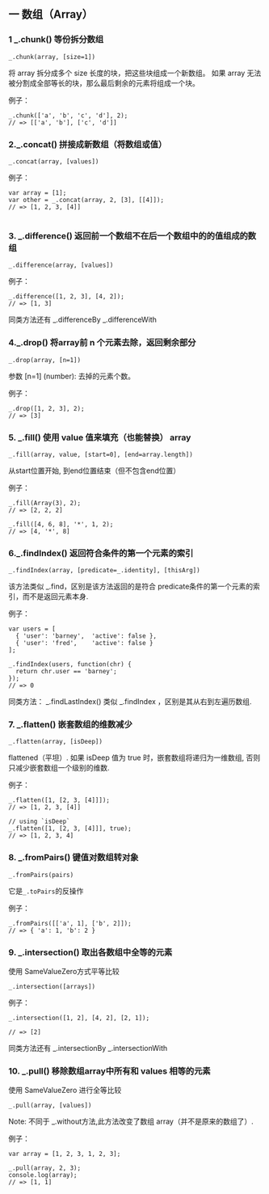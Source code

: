 ## 一 数组（Array）
### 1 _.chunk()  等份拆分数组


```
_.chunk(array, [size=1])

```

将 array 拆分成多个 size 长度的块，把这些块组成一个新数组。 如果 array 无法被分割成全部等长的块，那么最后剩余的元素将组成一个块。

例子：

```
_.chunk(['a', 'b', 'c', 'd'], 2);
// => [['a', 'b'], ['c', 'd']]
```
### 2._.concat() 拼接成新数组（将数组或值）


```
_.concat(array, [values])
```



例子：


```
var array = [1];
var other = _.concat(array, 2, [3], [[4]]);
// => [1, 2, 3, [4]]
 
```



### 3. _.difference() 返回前一个数组不在后一个数组中的的值组成的数组

```
_.difference(array, [values])
```



例子：

```
_.difference([1, 2, 3], [4, 2]);
// => [1, 3]
```

同类方法还有
_.differenceBy
_.differenceWith

### 4._.drop() 将array前 n 个元素去除，返回剩余部分


```
_.drop(array, [n=1])
```

参数
[n=1] (number): 去掉的元素个数。

例子：

```
_.drop([1, 2, 3], 2);
// => [3]
```



### 5. _.fill() 使用 value 值来填充（也能替换） array 


```
_.fill(array, value, [start=0], [end=array.length])
```

从start位置开始, 到end位置结束（但不包含end位置）

例子：



```
_.fill(Array(3), 2);
// => [2, 2, 2]

_.fill([4, 6, 8], '*', 1, 2);
// => [4, '*', 8]
```


### 6._.findIndex() 返回符合条件的第一个元素的索引


```
_.findIndex(array, [predicate=_.identity], [thisArg])
```

该方法类似 _.find，区别是该方法返回的是符合 predicate条件的第一个元素的索引，而不是返回元素本身. 

例子：



```
var users = [
  { 'user': 'barney',  'active': false },
  { 'user': 'fred',    'active': false }
];

_.findIndex(users, function(chr) {
  return chr.user == 'barney';
});
// => 0
```

同类方法：
_.findLastIndex()
类似 _.findIndex ，区别是其从右到左遍历数组. 

### 7. _.flatten() 嵌套数组的维数减少


```
_.flatten(array, [isDeep])
```

flattened（平坦）. 如果 isDeep 值为 true 时，嵌套数组将递归为一维数组, 否则只减少嵌套数组一个级别的维数.

例子：

```
_.flatten([1, [2, 3, [4]]]);
// => [1, 2, 3, [4]]

// using `isDeep`
_.flatten([1, [2, 3, [4]]], true);
// => [1, 2, 3, 4]
```


### 8. _.fromPairs() 键值对数组转对象


```
_.fromPairs(pairs)
```

它是`_.toPairs`的反操作

例子：

```
_.fromPairs([['a', 1], ['b', 2]]);
// => { 'a': 1, 'b': 2 }
```


### 9. _.intersection() 取出各数组中全等的元素

使用 SameValueZero方式平等比较


```
_.intersection([arrays])
```



例子：



```
_.intersection([1, 2], [4, 2], [2, 1]);

// => [2]
```


同类方法还有
_.intersectionBy
_.intersectionWith


### 10. _.pull() 移除数组array中所有和 values 相等的元素

使用 SameValueZero 进行全等比较 

```
_.pull(array, [values])
```

Note: 不同于 _.without方法,此方法改变了数组 array（并不是原来的数组了）.

例子：

```
var array = [1, 2, 3, 1, 2, 3];

_.pull(array, 2, 3);
console.log(array);
// => [1, 1]
```









